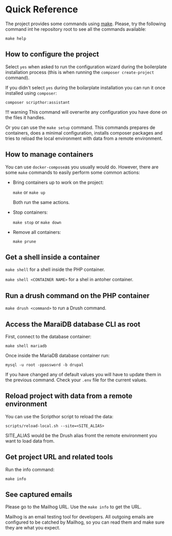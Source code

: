 # Quick Reference

The project provides some commands using [make](makefiles.md). Please, try the following command int he repository root to see all the commands available:

```
make help
```

## How to configure the project

Select `yes` when asked to run the configuration wizard during the boilerplate installation process (this is when running the `composer create-project` command).

If you didn't select `yes` during the boilarplate installation you can run it once installed using `composer`:

`composer scripthor:assistant`


!!! warning
    This command will overwrite any configuration you have done on the files it handles.


Or you can use the `make setup` command. This commands prepares de containers, does a minimal configuration, installs composer packages and tries to reload the local environment with data from a remote environment.


## How to manage containers

You can use `docker-compose`as you usually would do. However, there are some `make` commands to easily perform some common actions:

- Bring containers up to work on the project:

  `make` or `make up`

  Both run the same actions.

- Stop containers:

  `make stop` or `make down`

- Remove all containers:

  `make prune`

## Get a shell inside a container

`make shell` for a shell inside the PHP container.

`make shell <CONTAINER NAME>` for a shel in antoher container.


## Run a drush command on the PHP container

`make drush <command>` to run a Drush command.

## Access the MaraiDB database CLI as root

First, connect to the database container:

`make shell mariadb`

Once inside the MariaDB database container run:

`mysql -u root -ppassword -b drupal`

If you have changed any of default values you will have to update them in the previous command. Check your `.env` file for the current values.

## Reload project with data from a remote environment


You can use the Scripthor script to reload the data:

`scripts/reload-local.sh --site=<SITE_ALIAS>`

SITE_ALIAS would be the Drush alias fromt the remote environment you want to load data from.


## Get project URL and related tools

  Run the info command:

  `make info`

## See captured emails

Please go to the Mailhog URL. Use the `make info` to get the URL.

Mailhog is an email testing tool for developers. All outgoing emails are configured to be catched by Mailhog, so you can read them and make sure they are what you expect.


